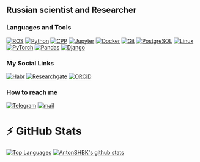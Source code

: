 ## Russian scientist and Researcher

### Languages and Tools
[![ROS](https://img.shields.io/badge/-ros-090909?style=for-the-badge&logo=ros)](https://github.com/AntonSHBK)
[![Python](https://img.shields.io/badge/-python-090909?style=for-the-badge&logo=python)](https://github.com/AntonSHBK)
[![CPP](https://img.shields.io/badge/-cpp-090909?style=for-the-badge&logo=cplusplus)](https://github.com/AntonSHBK)
[![Jupyter](https://img.shields.io/badge/-jupyter-090909?style=for-the-badge&logo=jupyter)](https://github.com/AntonSHBK)
[![Docker](https://img.shields.io/badge/-docker-090909?style=for-the-badge&logo=docker)](https://github.com/AntonSHBK)
[![Git](https://img.shields.io/badge/-git-090909?style=for-the-badge&logo=Git)](https://github.com/AntonSHBK)
[![PostgreSQL](https://img.shields.io/badge/-sql-090909?style=for-the-badge&logo=PostgreSQL)](https://github.com/AntonSHBK)
[![Linux](https://img.shields.io/badge/-linux-090909?style=for-the-badge&logo=Linux)](https://github.com/AntonSHBK)
[![PyTorch](https://img.shields.io/badge/-Pytorch-090909?style=for-the-badge&logo=pytorch)](https://github.com/AntonSHBK)
[![Pandas](https://img.shields.io/badge/-pandas-090909?style=for-the-badge&logo=pandas)](https://github.com/AntonSHBK)
[![Django](https://img.shields.io/badge/-django-090909?style=for-the-badge&logo=django)](https://github.com/AntonSHBK)

### My Social Links
[![Habr](https://img.shields.io/badge/-habr-090909?style=for-the-badge&logo=habr)](https://habr.com/ru/users/anton_shbk/publications/articles/)
[![Researchgate](https://img.shields.io/badge/-researchgate-090909?style=for-the-badge&logo=researchgate)](https://www.researchgate.net/profile/Anton-Pisarenko-2)
[![ORCiD](https://img.shields.io/badge/-ORCiD-090909?style=for-the-badge&logo=orcid)](https://orcid.org/0000-0002-9853-2982)

### How to reach me
[![Telegram](https://img.shields.io/badge/-telegram-090909?style=for-the-badge&logo=telegram)](https://t.me/antonSHBK)
[![mail](https://img.shields.io/badge/-yandex-090909?style=for-the-badge&logo=maildotru)](mailto:anton42@yandex.ru)



# ⚡ GitHub Stats
<div>

[![Top Languages](https://github-readme-stats.vercel.app/api/top-langs/?username=AntonSHBK&layout=donut&theme=radical&size_weight=0&count_weight=1)](https://github.com/AntonSHBK)
[![AntonSHBK's github stats](https://github-readme-stats.vercel.app/api?username=AntonSHBK&show_icons=true?count_private=true&theme=radical)](https://github.com/AntonSHBK)

</div>
